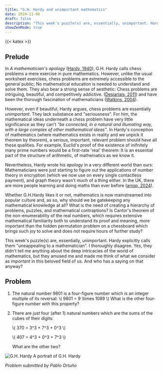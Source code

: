 ```yaml
---
title: "G.H. Hardy and unimportant mathematics"
date: 2024-11-08
draft: false
description: "This week's puzzle(s) are, essentially, unimportant. Hardy explicitly calls them 'uneappealing to a mathematician'. I thoroughly disagree. Yes, they didn't tell me anything about the deep intricacies of the world of mathematics, but they amused me and made me think of what we consider as important in this beloved field of us. And who has a saying on that anyway?"
showZenMode: true
---
```

{{< katex >}}

## Prelude

In _A mathematician's apology_ ([Hardy, 1940](https://doi.org/10.1017/S0031819100002655)), G.H. Hardy calls chess problems a mere exercise in pure mathematics. However, unlike the usual worksheet exercises, chess problems are extremely accessible to the general public; No mathematical education is needed to understand and solve them. They also bear a strong sense of aesthetic: Chess problems are intriguing, beautiful, and competitively addictive. ([Desjarlais, 2011](https://doi-org.eux.idm.oclc.org/10.1525/9780520948204)) and have been the thorough fascination of mathematicians ([Watkins, 2004](https://ebookcentral.proquest.com/lib/ed/detail.action?docID=768544.)).

However, even if beautiful, Hardy argues, chess problems are essentially _unimportant_. They lack substance and "seriousness". For him, the mathematical ideas underneath a chess problem have very little significance as they can't _"be connected, in a natural and illumating way, with a large complex of other mathematical ideas"_. In Hardy's conception of mathematics (where mathematics exists in reality and we unpick it theorem by theorem), a serious, important, relevant problem should have all these qualities. For example, Euclid's proof of the existence of inifnitely many prime numbers would be a first-rate 'real' theorem: It is an essential part of the structure of arithmetic, of mathematics as we know it.

Nevertheless, Hardy wrote his _apology_ in a very different world than ours: Mathematicians were just starting to figure out the applications of number theory in encryption (which we now use on every single contactless payment), and graph theory wasn't much of a thing either. In the UK, there are more people learning and doing maths than ever before ([amsp, 2024](https://amsp.org.uk/summary-of-as-a-level-mathematics-and-further-mathematics-entries-and-results-august-2023-uk/)).

Whether G.H.Hardy likes it or not, mathematics is now mainstreamed into popular culture and, as so, why should we be gatekeeping any mathematical knowledge at all? What is the need of creating a hierarchy of problems, puzzles, and mathematical contraptions? Is Cantor's theorem of the non-enumerability of the real numbers, which requires extensive mathematical familiarity both to understand its proof and meaning, more important than the hidden permutation problem on a chessboard which brings such joy to solve and does not require hours of further study?

This week's puzzle(s) are, essentially, unimportant. Hardy explicitly calls them "uneappealing to a mathematician". I thoroughly disagree. Yes, they didn't tell me anything about the deep intricacies of the world of mathematics, but they amused me and made me think of what we consider as _important_ in this beloved field of us. And who has a saying on that anyway?

## Problem

1. The natural number 9801 is a four-figure number which is an integer multiple of its reversal:
    \\( 9801 = 9 \times 1089 \\)
    What is the other four-figure number with this property?

2. There are just four (after 1) natural numbers which are the sums of the cubes of their digits:

    \\(  370 =  3^3 + 7^3 + 0^3 \\)

    \\( 407 = 4^3 + 0^3 + 7^3 \\)

    What are the other two?

![G.H. Hardy](img/problems/gdhardy.jpg)
A portrait of G.H. Hardy

_Problem submitted by Pablo Ortuño_
